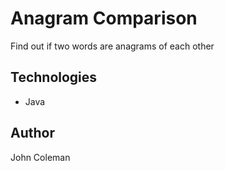 Anagram Comparison
=========

Find out if two words are anagrams of each other

Technologies
------
* Java

Author
------
John Coleman
